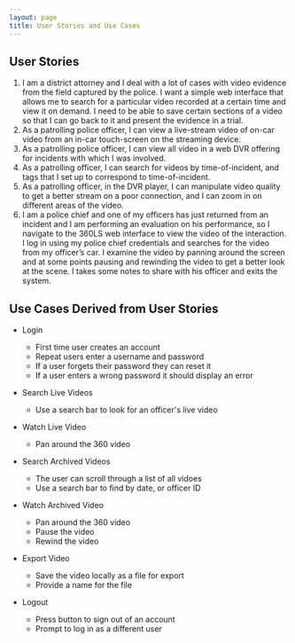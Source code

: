 ```yaml
---
layout: page
title: User Stories and Use Cases
---
```


## User Stories
1. I am a district attorney and I deal with a lot of cases with video evidence from the field captured by the police. I want a simple web interface that allows me to search for a particular video recorded at a certain time and view it on demand. I need to be able to save certain sections of a video so that I can go back to it and present the evidence in a trial.
2. As a patrolling police officer, I can view a live-stream video of on-car video from an in-car touch-screen on the streaming device. 
3. As a patrolling police officer, I can view all video in a web DVR offering for incidents with which I was involved.
4. As a patrolling officer, I can search for videos by time-of-incident, and tags that I set up to correspond to time-of-incident. 
5. As a patrolling officer, in the DVR player, I can manipulate video quality to get a better stream on a poor connection, and I can zoom in on different areas of the video.
6. I am a police chief and one of my officers has just returned from an incident and I am performing an evaluation on his performance, so I navigate to the 360LS web interface to view the video of the interaction. I log in using my police chief credentials and searches for the video from my officer’s car. I examine the video by panning around the screen and at some points pausing and rewinding the video to get a better look at the scene. I takes some notes to share with his officer and exits the system.

## Use Cases Derived from User Stories
- Login
	- First time user creates an account
	- Repeat users enter a username and password
	- If a user forgets their password they can reset it
	- If a user enters a wrong password it should display an error

- Search Live Videos
	- Use a search bar to look for an officer's live video

- Watch Live Video
	- Pan around the 360 video

- Search Archived Videos
	- The user can scroll through a list of all vidoes
	- Use a search bar to find by date, or officer ID

- Watch Archived Video
	- Pan around the 360 video
	- Pause the video
	- Rewind the video

- Export Video
	- Save the video locally as a file for export
	- Provide a name for the file

- Logout
	- Press button to sign out of an account
	- Prompt to log in as a different user

